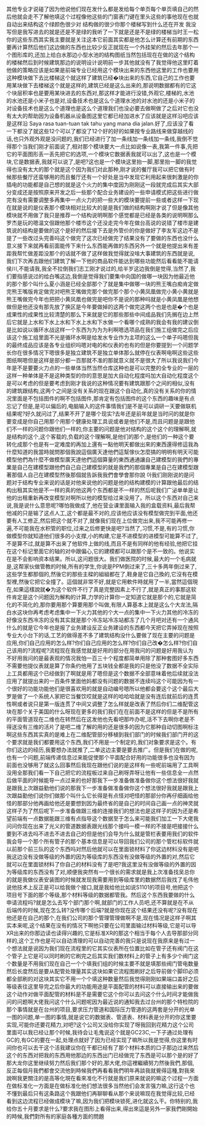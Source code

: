 其他专业才说碰了因为他说他们现在发什么都是发给每个单页每个单页填自己的然后他就会走不了解他填这个过程像他这些的门窗表门键在里头这些的事他现在也就自动出来结构这个绿颜色很少对 结构做的很少你那个楼梯写到什么还在开发 我没写但是我写进去的就是还是不是绿的我听了一下就是还是不是绿的楼梯当时王一松你的这些东西其实我主要就是关注这本它前面其实都是他怎么计算还有前期的东西要再计算然后他们这边做的东西也比较少反正就现在一个外挂架的然后去年那个一个图形库的,还加上给白水那边小型水池的结构图纸当然包括现在在做的这个结构的楼梯然后到时候建筑那边的说明设计说明前一步其他就没有了我觉得他这里盯着他做的策略应该是如果是前端专业已经用这个模块出来的东西他这里的工作也要用这种模块做下去比楼梯这个就这样了建筑已经�块出来的东西,它自己的工作也要用某块做下去楼梯这个就是这样的,建筑已经是这么出来的,那说明数据都有的它这个块层积率也是要用某块进去的东西对,那这样才能进行没错,外观它,楼梯的,水池的水池还是小米子也是对,设备技术也是这么个道理水池的对水池的还是小米子的对设备技术也是这么个道理也是这么个道理我们也没必要去做啊做了之后对它也没有太大的帮助因为设备机器从设备图这里它都已经加进水了应该就是这样沿吧应该是这样沿 Saya rasa tuan-tuan tak tahu yang mana dia jalan.好了,应该没了看一下都没了就这些12个可以了都没了12个好的好的如果按专业路线来做穿越线的话,也只外观外观是没问题的,我们已经进行了加一条线加一条线加一条线,我倒不觉得那个当我们刚才前面说了,相对那个模块要大一点比如说像一表,我第一件事,先把它的平面图形丢一丢先把它的选项,一个模块它数据表我就可以出了,这也是一个模块,它是数据表,我就可以说了,是吧?这也是一个模块这里抬一脚,那里抬一脚的我觉得也没有太大的那个就是这个因为我们对此那种,刚才说的餐厅我可以把它做有时候那些餐厅还蛮够用的而且餐厅还有一个好处是当中发现它利用起来很刺激是的你插电的功能都是自己想的就是这个火力的集中度因为刚刚这一段就完成后其实大部分变成还是按照原来开发之后一些那个配合业务建设的一些申请模式把这些进行做完有没有需要调整多再集中一点火力的把一些大的模块要提前一些或者这样一下现在就是说的是仪表那个模块相对比较大的是是我们做的结构啊刚才说了但是像其他模块就不用做了我只是推荐一个结构说明啊那个感觉都是已经是各类的说明啊那么罗杰是玩的嗯温文佷跟他那个楼市这个还没走完今年在做台高说的说错了楼市是建筑说的结构是要做的这个是好的然后接下去是外管价的你是做好了李友军这边不是提了一些改过头完善吗这个做完了这次已经做完了结果没有了要做的东西也没什么意义接下来就再看前面能传下来什么东西能再做的东西另外一个就是他提出来有差距我帮忙做差距没那个的话就不做了这样做我觉得就没啥大事建筑的东西就是说,我们下次再去跟他们建筑了解一下他的商品软件能达到哪些功能然后看看能不能请侯川,不能请我,我全不拉倒我们志工刚才说过的,给半岁这边我倒是觉得,当然了,我们要指感说过的给白嘴这边,我倒是觉得我们要集中向国的做哪一块因为他最近他的那个那个叫什么夏小涵是已经全部那个了就是集中做哪一块的熊王嘴白痴肯定做完熊王嘴版肯定做完对吧熊王嘴做完那个做完那个那个小黄凤凰做完小黄小黄就是熊王嘴做完今年也把把小黄凤凰也做完是吧你不是说的那种吗就是小黄凤凰是他想做但是他还没有那先放了换区是今年要做掉的这两个做完这两个也是也是�个也是成果性的成果性比较清楚的那么下来就是它的那些那些中间成品我们先搁在边上然后它就是上水和下水上水和下水上水和下水做一个看哪个成熟的我会有我的建议倒是比如说以循环水战这样一个东西为为为为利啊嗯选项品在我们施工组做完之后应该这个施工组里面不光是循环水啊是给发水专业作为主项的这么一个单子吗嗯但我的最终成品应该是各专业组织吗嗯对电的和仪表的也有的但是你要提到一个问题学长你在很多情况下嗯很多是独立建筑不是独立单体那么就停在仪表啊电啊这些这些图纸啊嗯但是这样是部分都一百那就不准的那就意义就不是很大了所以我说我们今年是不是要要火力点的一些单体当然当然仓库这种也是可以完整的全专业的一层的这样一种单体是不是这种类型的你的意思是加大自动化程度吗加大自动化程度这个是可以考虑的但是要考虑到刚才我说的这种情况要有建筑跟那个之间的相似,没有的建筑跟结构,这两个之间是没有关系的现在跟这个自动化,真的没有关系的你的情况里面是不包括图件的啊不包括图件,那肯定有包括图件的这个东西的趣味是有点忘记了但是,是可以偏后的,电脑输入的这件事情我们是不是可以调研一天要做联机结果呢?好久就问过了,结果不开了是哪个现实?去年还是前年就是当时问的就是你要变成是你自己用那个用那个健康处理工具说或者是他们不是,而且问题是是跟他们不一样的问题你跟他们一样的,你主要的问题是他对结构的这个这个的理解啊,就是结构的这个,这个客载的,负载的这个理解啊,是他们的那个,是他们的一种这个要转化成那个也是有一定难度的再加上還有一點他明天都做出來的東西還得修這我為什麼知道的我當時就問那個我說這個廣天達他們這幫傢伙怎麼搞的明明有明天可能模型他們為什麼不做模型廣天達他們這個算量的東西通通讓自己建模型的我們的專業是自己在建模型跟他們自己自己建模型的就是我們的那個專業是自己在建模型跟著那個人自己在建模型然後那個就告訴我我們會學會那你說 아我们刚刚说的是问题对于结构专业来说的话是对他来说他的问题是他的结构建模的计算跟他最后的结构出租其实他是不一样的真的他这两个东西都是不一样的然后呢我们广泌单单是让他的出租重新再改变模型对啊所以他的模型给过来没用了。所以这个东西对自己来说,我是说什么意思呢?哪怕我做成了,他在营业课里面输入我的盒载资料,最后我帮他减的只是输了这点人工,这个都是最不对的,应该他应该没有模型做完到平面,他还要有人工修正,然后把这个就不对了,就像我们现在上位做完出来,我不可能再修一遍,不可能我在水积管的职位,过来之后修更快是吧?当然了,习惯,不是,有的习惯,你做模型你就知道他们很多的小支撑,小的构建,它是不进模型的进模型可能算不过了,不是算不过,就是算不出来了他软件上做的线,而且不是有同样的他有经验,他把它挂在这个标记里面它的轴的对中跟偏心,它的建模都可以跟那个是不一致的。他说实在是不会影响资本结果。所以,这问题很大。我们做医院的时候,最大的一个毛病就是,这帮家伙做管教的时候,所有的学生,你说是PPM倒过来了,三十多两年倒过来了,这些学生都那個的,然後它的那些主樑的組組都在了,鞋身是它自己換的,它沒有在模型裡,然後它把它全撞了。這個就非常不好,就是它用軟件時就用了一半,當然這個現在,如果這樣說就�为这个软件不行了真是完整因素上不行了,就是真正的事那这软件肯定是这个问题因为解构的计算,力学的计算你一定知道它就是那个的,它就是简化的不简化的,那你要用那个算要用那个叫做,有限人算基本上就是这么个大龙法,隔白水这块你再考虑考虑集中一下火力其他的个大一点的集中一下火力其他的冷冻的好像没东西冷冻的没有其实就是那个冷冻站冷冻站都冻了几个月吧对还有一个通风什么的就是它今年也是报了业务建设反正业务建设的东西都今天把它弄掉现在按照专业大小台下的话,工艺的做得差不多了建筑结构没什么要做了现在主要的问题是应用,你们自己应用的怎么样?你们自己应用的怎么样?你们自己改�怎么样?你们自己该用的?流程呢?流程现在我感觉就是好用的部分在用我问的问题是好用我认为不好用我问的是最表观的情况我怕一百三十个程度都简单用除了那种套图好多东西不需要他提仪表就是算了你条约他用了五块钱全都是我的只是他没了数据不全实际上工具都用这个已经做到了啊就是用了嗯但是这个数据不全部意味着他后续就没法应用了就提出来的一百条件里面他妈都没有问题的数据不连续吗这个可能因为有一个很好的功能功能他们是很喜欢用的就是自动编号嗯所以他都会要这个这个最后大罗是做了一个系统人家把它当餐饮哎就是这样的哈哈哈就是没有连后就前后的连贯性啊或者说只是第一版连贯了中间又调整了怎么样就是改表了然后你们二维配管这块在那个关于美国的什么呀现在更多的我们我们在在前面不是这样的但是不是所有的平面管道现在二维也在转然后在这发他也先看吧那咋办呢,活不下去啊你老是不得送没有三维的活片了是吧二维了解的用的还是很多的因为它那种自动切图啊标注啊这些东西其实真的是难上在二维配管部分移植到我们部门的时候我们部门开的这个要求就是我们都要用这个东西,我们不用是一个制定的,我们对象要求是这个。有你们这边的经历,我要想办法就推了,二单这边主要是要去推广。但是我们在做的呢,也有一个问题,前端传递信息过来能促使那个平面配合好用的功能很多也没有因为前面也没够用了就这么回事然后我现在跟他们说的是这样有一些呢前端用了工具啊没用全那我们看一下自己把它的流程板过来自己刷呀弄呀让他有一些信息全一点然后做平面的时候能导一点过来的也好那我下一步准备做准备做你这个想法很好我就是跟我上次跟益勤他们说的那我下一步准备做准备做你这个想法很好我就是跟我上次跟益勤他们说你们做那个叫什么它长得是有点怪对吧怪的那部分你再仔细画给他怪的那部分他再画给他还是要想到因为最终省的是自己的时间自己画一点的神灵就这样子为了然后呢下一步准备做跟三维的连接我们的想法也是这样子的因为还是希望前端有一点数据能跟三维有点指导这个数据至于怎么来可能我们加工一下大佬我问问你现在出来了光义的管道数据表跟光线那个接吗一模一样的不接是吧接接什么要到不进去吗不进去不进去自己的但是他们会导为什么就是管栏表要用我们的软件我会导一个那个所有管子的那个基本信息是可以导回我们公司的那个管栏标软件就以前那个前三队的这个东西吗对然后他就可以在里面锁材料了你这边材料没有是吧我这边没有没做等级的外置的因为等级库的东西没有没做等级的外置的对,然后它就可以在里面锁材料了你自己的材料没有了是吧?我这里没有没做等级的外置的因为等级库的东西没有了对,顺便我突然有一个很长的需求就是我上次准备找吴总你的就是我做仪表安装图的时候就发现我需要用到等级库里的数据然后我找了毛伟他说他技术上反正是可以给我做个接口,就是我给他比如说S1101的项目号,他把这个项目号下面的那个等级,那个材料等级的数据都管我。然后这个东西我要做的什么申请流程吗?就是怎么去写个部门那个啊,就部门的工作人员吧,还不算就是在不从后端传的时候,现在怎么转?没传哪个后端?就是你现在这个结果还没有呢?没有现在他还是在自己的那个,在我们公司的那个管理管理做啊不是,现在情况是这样子啊其实本来呢,这个结果在没有的情况下啊他只要在公司里面输过材料等级,它是可以导XR出来的你那边读也读得兴趣的,它是标准XR的那这个相当于每个人去导那部分同样的,这个工作也是可以自动清理的可以自动完善的我只是说现在我原来是有过一个想法就是说因为我们现在流程里的它其实仪表所在位置比如在管子还有阀门在这个管子上它是可以同时刷的它刷完之后其实我们数材料上的管子上有多少个阀门这个数量是不用我们现在自己一个个填我们组的时候主要不就是填那些阀门管电数量然后长度然后是要从配管处理量其实这块如果它流程图刷好之后导前做个脚印必须都全部刷的对这块其实它不用一个个填这种数量然后我觉得刚刚如果端口盖好之后等级表往这里导完之后你最大的功能用途是平面配管的材料可以直接输出来的要做这个动作对做平面配管的材料是不是需要它这个你可以去问这个什么时间才能做我问的问题啊大佬我问这个什么问题呢因为最近说的通知我去过台州的那个特检院的那个事情就是在台州的项目,要求压力管道和国际压力管道的这两套是分开的光单一图的问题,单一图的事情,就是说它的数据表、管道表、材料表是分开的你这里要实现,可能你还要花精力,对吧?这个公司又没给你实现了呀我回到花精力这个公司里面可以我已经让那个时候,我待会让毛鬼说这个就是GC23C,一下子通过处理有GC的,有GC的要在一起,处理点就好了因为已经实现了嘛所以我是觉得,你这里有时间你也可以去干这个活我建议你在干都已经有了那个材料本质的口子那边过来然后这个的东西对把我的东西用他那边的东西出门已经做完了东西是可以那个是的好了那大龙你这里继续努力然后我们那个好的,那大佬,你這裡繼續努力然後我們,那個,反正每個月我們都會交流他到時候我們再看看我們明年再談我就覺得這種,對我來說啊我更關注的是高等化現在看來准化不行就是我们原来就说的嘛这个过程一方面在做标准化一方面是在做标准化他们想法很多当然他们会发言强力嘛,这行这个也不懂到最后只有这条路这个我跟他们再聊聊看从那个来说嘛现在我觉得比较,已经看到这边流程已经做成模块了嘛,因为我们把模块锁死,进化就这么干。你特别的,我给你五十月要求是什么?要求我在图形上看得出来,得出來這是另外一家我們剛開始的時候,我們對所有的家庭各種方面的問題